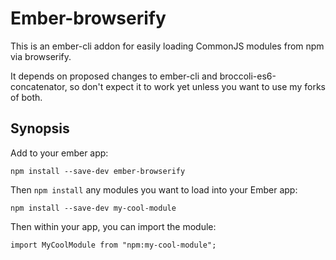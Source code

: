 # Ember-browserify

This is an ember-cli addon for easily loading CommonJS modules from
npm via browserify.

It depends on proposed changes to ember-cli and
broccoli-es6-concatenator, so don't expect it to work yet unless you
want to use my forks of both.

## Synopsis

Add to your ember app:

    npm install --save-dev ember-browserify

Then `npm install` any modules you want to load into your Ember app:

    npm install --save-dev my-cool-module

Then within your app, you can import the module:

    import MyCoolModule from "npm:my-cool-module";
